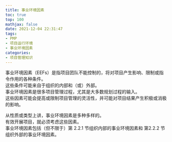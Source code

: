 ```yaml
---
title: 事业环境因素
toc: true
top: 100
mathjax: false
date: 2021-12-04 22:31:47
tags:
- PMP
- 项目运行环境
- 事业环境因素
categories:
- 项目管理知识
---
```

事业环境因素（EEFs）是指项目团队不能控制的，将对项目产生影响、限制或指令作用的各种条件。  
这些条件可能来自于组织的内部和（或）外部。  
事业环境因素是很多项目管理过程，尤其是大多数规划过程的输入。  
这些因素可能会提高或限制项目管理的灵活性，并可能对项目结果产生积极或消极的影响。

从性质或类型上讲，事业环境因素是多种多样的。  
有效开展项目，就必须考虑这些因素。  
事业环境因素包括（但不限于）第 2.2.1 节组织内部的事业环境因素和 第2.2.2 节组织外部的事业环境因素。
